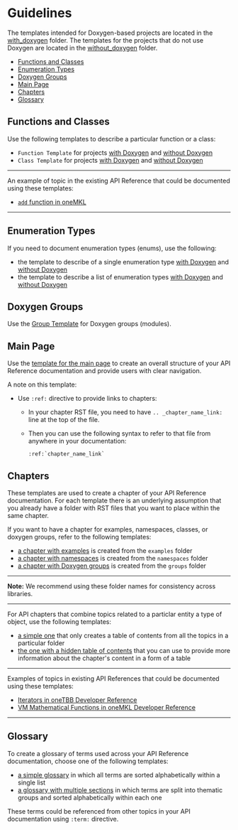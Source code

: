 # Guidelines <!-- omit in toc --> 

The templates intended for Doxygen-based projects are located in the [with_doxygen](with_doxygen) folder. The templates for the projects that do not use Doxygen are located in the [without_doxygen](without_doxygen) folder.

- [Functions and Classes](#functions-and-classes)
- [Enumeration Types](#enumeration-types)
- [Doxygen Groups](#doxygen-groups)
- [Main Page](#main-page)
- [Chapters](#chapters)
- [Glossary](#glossary)

## Functions and Classes

Use the following templates to describe a particular function or a class:

- `Function Template` for projects [with Doxygen](with_doxygen/function_description_doxygen.tmpl) and [without Doxygen](without_doxygen/function_description_no_doxygen.tmpl)
- `Class Template` for projects [with Doxygen](with_doxygen/class_description_doxygen.tmpl) and [without Doxygen](without_doxygen/class_description_no_doxygen.tmpl)

---

An example of topic in the existing API Reference that could be documented using these templates: 

- [`add` function in oneMKL](https://software.intel.com/content/www/us/en/develop/documentation/oneapi-mkl-dpcpp-developer-reference/top/vector-mathematical-functions/vm-mathematical-functions/arithmetic-functions/add.html)

---

## Enumeration Types

If you need to document enumeration types (enums), use the following:

- the template to describe of a single enumeration type [with Doxygen](with_doxygen/enumerated_type_doxygen.tmpl) and [without Doxygen](without_doxygen/enumerated_type_no_doxygen.tmpl)
- the template to describe a list of enumeration types [with Doxygen](with_doxygen/enumerations_doxygen.tmpl) and [without Doxygen](without_doxygen/enumerations_no_doxygen.tmpl)

## Doxygen Groups

Use the [Group Template](with_doxygen/group_description_doxygen.tmpl) for Doxygen groups (modules).

## Main Page

Use the [template for the main page](index.tmpl) to create an overall structure of your API Reference documentation and provide users with clear navigation.

A note on this template:

- Use `:ref:` directive to provide links to chapters:
  
  - In your chapter RST file, you need to have `.. _chapter_name_link:` line at the top of the file.
  - Then you can use the following syntax to refer to that file from anywhere in your documentation:
  
        :ref:`chapter_name_link`

## Chapters

These templates are used to create a chapter of your API Reference documentation. For each template there is an underlying assumption that you already have a folder with RST files that you want to place within the same chapter.

If you want to have a chapter for examples, namespaces, classes, or doxygen groups, refer to the following templates: 

- [a chapter with examples](examples.tmpl) is created from the `examples` folder
- [a chapter with namespaces](namespaces.tmpl) is created from the `namespaces` folder
- [a chapter with Doxygen groups](groups.tmpl) is created from the `groups` folder

---

**Note:** We recommend using these folder names for consistency across libraries.

---


For API chapters that combine topics related to a particlar entity a type of object, use the following templates:

- [a simple one](chapter.tmpl) that only creates a table of contents from all the topics in a particular folder
- [the one with a hidden table of contents](chapter_complex.tmpl) that you can use to provide more information about the chapter's content in a form of a table

---

Examples of topics in existing API References that could be documented using these templates:

- [Iterators in oneTBB Developer Reference](https://www.intel.com/content/www/us/en/develop/documentation/onetbb-documentation/top/intel-174-oneapi-threading-building-blocks-onetbb-developer-reference/iterators.html)
- [VM Mathematical Functions in oneMKL Developer Reference](https://software.intel.com/content/www/us/en/develop/documentation/oneapi-mkl-dpcpp-developer-reference/top/vector-mathematical-functions/vm-mathematical-functions.html)

---

## Glossary

To create a glossary of terms used across your API Reference documentation, choose one of the following templates:

- [a simple glossary](glossary.tmpl) in which all terms are sorted alphabetically within a single list
- [a glossary with multiple sections](glossary_with_sections.tmpl) in which terms are split into thematic groups and sorted alphabetically within each one

These terms could be referenced from other topics in your API documentation using `:term:` directive.
